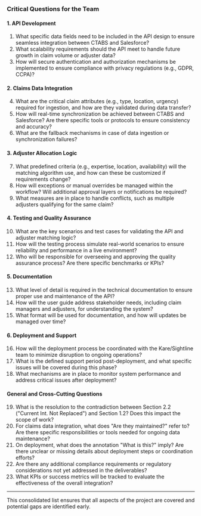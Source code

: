 ### **Critical Questions for the Team**

#### **1. API Development**
1. What specific data fields need to be included in the API design to ensure seamless integration between CTABS and Salesforce?
2. What scalability requirements should the API meet to handle future growth in claim volume or adjuster data?
3. How will secure authentication and authorization mechanisms be implemented to ensure compliance with privacy regulations (e.g., GDPR, CCPA)?

#### **2. Claims Data Integration**
4. What are the critical claim attributes (e.g., type, location, urgency) required for ingestion, and how are they validated during data transfer?
5. How will real-time synchronization be achieved between CTABS and Salesforce? Are there specific tools or protocols to ensure consistency and accuracy?
6. What are the fallback mechanisms in case of data ingestion or synchronization failures?

#### **3. Adjuster Allocation Logic**
7. What predefined criteria (e.g., expertise, location, availability) will the matching algorithm use, and how can these be customized if requirements change?
8. How will exceptions or manual overrides be managed within the workflow? Will additional approval layers or notifications be required?
9. What measures are in place to handle conflicts, such as multiple adjusters qualifying for the same claim?

#### **4. Testing and Quality Assurance**
10. What are the key scenarios and test cases for validating the API and adjuster matching logic?
11. How will the testing process simulate real-world scenarios to ensure reliability and performance in a live environment?
12. Who will be responsible for overseeing and approving the quality assurance process? Are there specific benchmarks or KPIs?

#### **5. Documentation**
13. What level of detail is required in the technical documentation to ensure proper use and maintenance of the API?
14. How will the user guide address stakeholder needs, including claim managers and adjusters, for understanding the system?
15. What format will be used for documentation, and how will updates be managed over time?

#### **6. Deployment and Support**
16. How will the deployment process be coordinated with the Kare/Sightline team to minimize disruption to ongoing operations?
17. What is the defined support period post-deployment, and what specific issues will be covered during this phase?
18. What mechanisms are in place to monitor system performance and address critical issues after deployment?

#### **General and Cross-Cutting Questions**
19. What is the resolution to the contradiction between Section 2.2 ("Current Int. Not Replaced") and Section 1.2? Does this impact the scope of work?
20. For claims data integration, what does "Are they maintained?" refer to? Are there specific responsibilities or tools needed for ongoing data maintenance?
21. On deployment, what does the annotation "What is this?" imply? Are there unclear or missing details about deployment steps or coordination efforts?
22. Are there any additional compliance requirements or regulatory considerations not yet addressed in the deliverables?
23. What KPIs or success metrics will be tracked to evaluate the effectiveness of the overall integration?

---

This consolidated list ensures that all aspects of the project are covered and potential gaps are identified early.

